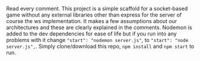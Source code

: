 Read every comment. This project is a simple scaffold for a socket-based game without any external libraries other than express for the server of course the ws implementation. It
makes a few assumptions about our architectures and these are clearly explained in the comments. Nodemon is added to the dev dependencies for ease of life but if you run into
any problems with it change `"start": "nodemon server.js"`, to `"start": "node server.js",`.
Simply clone/download this repo, `npm install` and `npm start` to run.